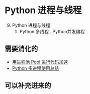 
# Python 进程与线程


9. Python 进程与线程
   1. Python 多线程
. Python并发编程

## 需要消化的


- [用进程池 Pool 进行代码加速](https://zhpmatrix.github.io/2017/11/04/speed-up-Python/)
- [Python 多进程使用总结](https://www.cnblogs.com/lxmhhy/p/6052167.html)

## 可以补充进来的
